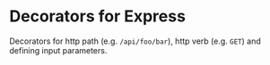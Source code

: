 # Decorators for Express

Decorators for http path (e.g. `/api/foo/bar`), http verb (e.g. `GET`) and defining input parameters.


